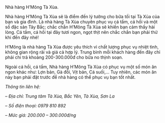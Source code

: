 Nhà hàng H’Mông Tà Xùa.

Nhà hàng H’Mông Tà Xùa sẽ là điểm đến lý tưởng cho bữa tối tại Tà Xủa của bạn và gia đình. Là nhà hàng Tà Xùa chuyên phục vụ cá tầm, cá hồi và một số đặc sản Tây Bắc; chắc chắn H’Mông Tà Xùa sẽ khiến bạn cảm thấy hài lòng. Cá tầm, cá hồi tại đây tươi ngon, ngọt thịt nên chắc chắn bạn phải thử khi đến đây nhé\!

 H’Mông là nhà hàng Tà Xùa được yêu thích vì chất lượng phục vụ nhiệt tình, không gian rộng rãi và giá cả hợp lý. Trung bình mỗi khách hàng đến đây chỉ phải chi trả khoảng 200-300.000đ cho bữa no thịnh soạn.

 Ngoài cá hồi, cá tầm, Nhà hàng H’Mông Tà Xùa có phục vụ một số món ăn ngon khác như: Lợn bản, Gà đồi, Vịt bản, Cá suối,… Tuy nhiên, các món ăn này bạn phải đặt trước để nhà hàng có thể phục vụ bạn tốt nhất. 

*Thông tin liên hệ:* 

*– Địa chỉ: Trung tâm Tà Xùa, Bắc Yên, Tà Xùa, Sơn La*

*– Số điện thoại: 0979 810 892*

*– Mức giá: 200.000 – 300.000đ/ng*

 

